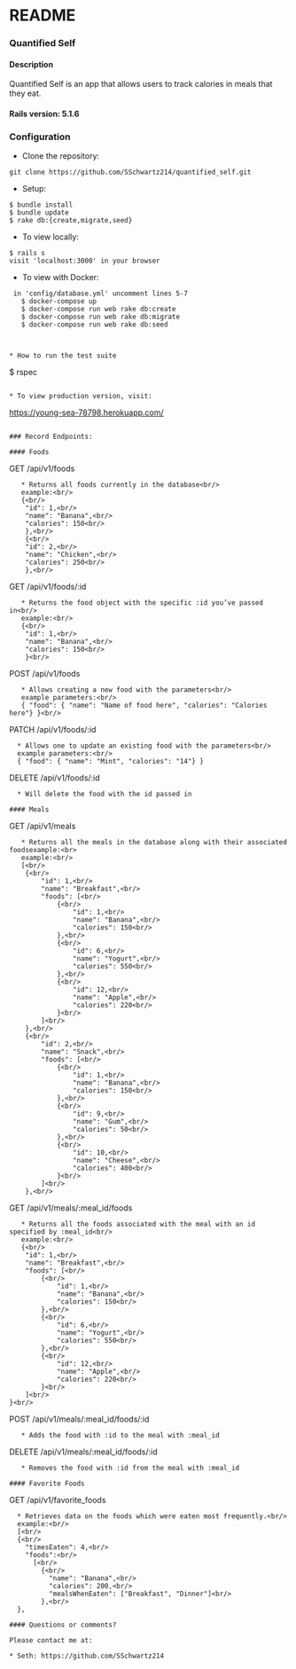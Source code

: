 # README

### Quantified Self

#### Description

Quantified Self is an app that allows users to track calories in meals that they eat.


#### Rails version: 5.1.6

### Configuration

* Clone the repository:
```
git clone https://github.com/SSchwartz214/quantified_self.git
```

* Setup:
```
$ bundle install
$ bundle update
$ rake db:{create,migrate,seed}
```

* To view locally:
```
$ rails s
visit 'localhost:3000' in your browser
```

* To view with Docker:
```
 in 'config/database.yml' uncomment lines 5-7
   $ docker-compose up
   $ docker-compose run web rake db:create
   $ docker-compose run web rake db:migrate
   $ docker-compose run web rake db:seed



* How to run the test suite
```
$ rspec
```

* To view production version, visit:
```
https://young-sea-78798.herokuapp.com/
```

### Record Endpoints:

#### Foods
```
GET /api/v1/foods
```
   * Returns all foods currently in the database<br/>
   example:<br/>
   {<br/>
    "id": 1,<br/>
    "name": "Banana",<br/>
    "calories": 150<br/>
    },<br/>
    {<br/>
    "id": 2,<br/>
    "name": "Chicken",<br/>
    "calories": 250<br/>
    },<br/>
```
GET /api/v1/foods/:id
```
   * Returns the food object with the specific :id you’ve passed in<br/>
   example:<br/>
   {<br/>
    "id": 1,<br/>
    "name": "Banana",<br/>
    "calories": 150<br/>
    }<br/>
```
POST /api/v1/foods
```
   * Allows creating a new food with the parameters<br/>
   example parameters:<br/>
   { "food": { "name": "Name of food here", "calories": "Calories here"} }<br/>
```
PATCH /api/v1/foods/:id
```
  * Allows one to update an existing food with the parameters<br/>
  example parameters:<br/>
  { "food": { "name": "Mint", "calories": "14"} }
```
DELETE /api/v1/foods/:id
```
  * Will delete the food with the id passed in

#### Meals
```
GET /api/v1/meals
```
   * Returns all the meals in the database along with their associated foodsexample:<br>
   example:<br/>
   [<br/>
    {<br/>
        "id": 1,<br/>
        "name": "Breakfast",<br/>
        "foods": [<br/>
            {<br/>
                "id": 1,<br/>
                "name": "Banana",<br/>
                "calories": 150<br/>
            },<br/>
            {<br/>
                "id": 6,<br/>
                "name": "Yogurt",<br/>
                "calories": 550<br/>
            },<br/>
            {<br/>
                "id": 12,<br/>
                "name": "Apple",<br/>
                "calories": 220<br/>
            }<br/>
        ]<br/>
    },<br/>
    {<br/>
        "id": 2,<br/>
        "name": "Snack",<br/>
        "foods": [<br/>
            {<br/>
                "id": 1,<br/>
                "name": "Banana",<br/>
                "calories": 150<br/>
            },<br/>
            {<br/>
                "id": 9,<br/>
                "name": "Gum",<br/>
                "calories": 50<br/>
            },<br/>
            {<br/>
                "id": 10,<br/>
                "name": "Cheese",<br/>
                "calories": 400<br/>
            }<br/>
        ]<br/>
    },<br/>
```
GET /api/v1/meals/:meal_id/foods
```
   * Returns all the foods associated with the meal with an id specified by :meal_id<br/>
   example:<br/>
   {<br/>
    "id": 1,<br/>
    "name": "Breakfast",<br/>
    "foods": [<br/>
        {<br/>
            "id": 1,<br/>
            "name": "Banana",<br/>
            "calories": 150<br/>
        },<br/>
        {<br/>
            "id": 6,<br/>
            "name": "Yogurt",<br/>
            "calories": 550<br/>
        },<br/>
        {<br/>
            "id": 12,<br/>
            "name": "Apple",<br/>
            "calories": 220<br/>
        }<br/>
    ]<br/>
}<br/>
```
POST /api/v1/meals/:meal_id/foods/:id
```
   * Adds the food with :id to the meal with :meal_id
```
DELETE /api/v1/meals/:meal_id/foods/:id
```
   * Removes the food with :id from the meal with :meal_id

#### Favorite Foods
```
GET /api/v1/favorite_foods
```
  * Retrieves data on the foods which were eaten most frequently.<br/>
  example:<br/>
  [<br/>
  {<br/>
    "timesEaten": 4,<br/>
    "foods":<br/>
      [<br/>
        {<br/>
          "name": "Banana",<br/>
          "calories": 200,<br/>
          "mealsWhenEaten": ["Breakfast", "Dinner"]<br/>
        },<br/>
  },

#### Questions or comments?

Please contact me at:

* Seth: https://github.com/SSchwartz214
